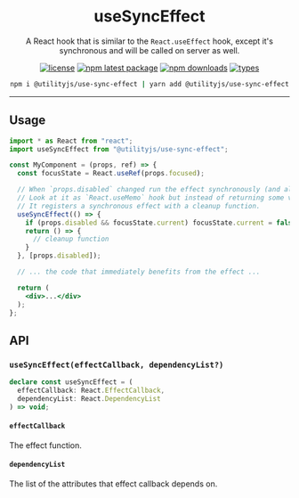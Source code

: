 <div align="center">
  <h1 align="center">
    useSyncEffect
  </h1>
</div>

<div align="center">

A React hook that is similar to the `React.useEffect` hook, except it's synchronous and will be called on server as well.

[![license](https://img.shields.io/github/license/mimshins/utilityjs?color=212121&style=for-the-badge)](https://github.com/mimshins/utilityjs/blob/main/LICENSE)
[![npm latest package](https://img.shields.io/npm/v/@utilityjs/use-sync-effect?color=212121&style=for-the-badge)](https://www.npmjs.com/package/@utilityjs/use-sync-effect)
[![npm downloads](https://img.shields.io/npm/dm/@utilityjs/use-sync-effect?color=212121&style=for-the-badge)](https://www.npmjs.com/package/@utilityjs/use-sync-effect)
[![types](https://img.shields.io/npm/types/@utilityjs/use-sync-effect?color=212121&style=for-the-badge)](https://www.npmjs.com/package/@utilityjs/use-sync-effect)

```bash
npm i @utilityjs/use-sync-effect | yarn add @utilityjs/use-sync-effect
```

</div>

<hr>

## Usage

```jsx
import * as React from "react";
import useSyncEffect from "@utilityjs/use-sync-effect";

const MyComponent = (props, ref) => {
  const focusState = React.useRef(props.focused);

  // When `props.disabled` changed run the effect synchronously (and also on the first render)
  // Look at it as `React.useMemo` hook but instead of returning some value,
  // It registers a synchronous effect with a cleanup function.
  useSyncEffect(() => {
    if (props.disabled && focusState.current) focusState.current = false;
    return () => {
      // cleanup function
    }
  }, [props.disabled]);

  // ... the code that immediately benefits from the effect ...

  return (
    <div>...</div>
  );
};
```

## API

### `useSyncEffect(effectCallback, dependencyList?)`

```ts
declare const useSyncEffect = (
  effectCallback: React.EffectCallback,
  dependencyList: React.DependencyList
) => void;
```

#### `effectCallback`

The effect function.

#### `dependencyList`

The list of the attributes that effect callback depends on.

